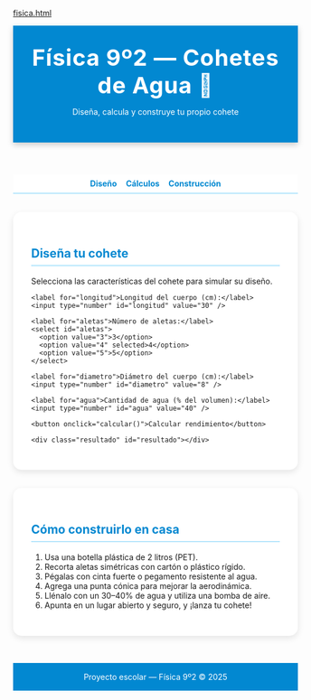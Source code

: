 [fisica.html](https://github.com/user-attachments/files/22938142/fisica.html)
<!DOCTYPE html>
<html lang="es">
<head>
  <meta charset="UTF-8" />
  <meta name="viewport" content="width=device-width, initial-scale=1.0" />
  <title>Física 9º2 — Cohetes de Agua</title>
  <style>
    /* 🎨 Colores y estilo general */
    :root {
      --celeste: #b3e5fc;
      --azul: #0288d1;
      --blanco: #ffffff;
      --gris: #f5f5f5;
      --gris-oscuro: #333;
    }

    body {
      font-family: 'Segoe UI', sans-serif;
      background: linear-gradient(180deg, var(--celeste), var(--blanco));
      margin: 0;
      padding: 0;
      color: var(--gris-oscuro);
    }

    header {
      background: var(--azul);
      color: var(--blanco);
      text-align: center;
      padding: 2rem 1rem;
      box-shadow: 0 4px 10px rgba(0, 0, 0, 0.2);
    }

    h1 {
      margin: 0;
      font-size: 2.5rem;
      letter-spacing: 1px;
    }

    nav {
      display: flex;
      justify-content: center;
      gap: 1rem;
      background: var(--blanco);
      border-bottom: 2px solid var(--celeste);
      padding: 0.5rem 0;
    }

    nav a {
      text-decoration: none;
      color: var(--azul);
      font-weight: bold;
      transition: 0.2s;
    }

    nav a:hover {
      color: var(--gris-oscuro);
    }

    section {
      max-width: 900px;
      margin: 2rem auto;
      background: var(--blanco);
      border-radius: 15px;
      padding: 2rem;
      box-shadow: 0 4px 12px rgba(0, 0, 0, 0.1);
    }

    h2 {
      color: var(--azul);
      border-bottom: 2px solid var(--celeste);
      padding-bottom: 0.5rem;
    }

    label {
      font-weight: bold;
      display: block;
      margin-top: 1rem;
    }

    input, select {
      width: 100%;
      padding: 0.5rem;
      border-radius: 8px;
      border: 1px solid #ccc;
      margin-top: 0.3rem;
    }

    button {
      background: var(--azul);
      color: white;
      padding: 0.7rem 1.2rem;
      border: none;
      border-radius: 8px;
      font-weight: bold;
      margin-top: 1rem;
      cursor: pointer;
      transition: 0.2s;
    }

    button:hover {
      background: #01579b;
    }

    .resultado {
      background: var(--gris);
      border-radius: 10px;
      padding: 1rem;
      margin-top: 1rem;
    }

    footer {
      text-align: center;
      background: var(--azul);
      color: white;
      padding: 1rem;
      margin-top: 3rem;
    }
  </style>
</head>
<body>

  <header>
    <h1>Física 9º2 — Cohetes de Agua 🚀</h1>
    <p>Diseña, calcula y construye tu propio cohete</p>
  </header>

  <nav>
    <a href="#diseno">Diseño</a>
    <a href="#calculos">Cálculos</a>
    <a href="#instrucciones">Construcción</a>
  </nav>

  <section id="diseno">
    <h2>Diseña tu cohete</h2>
    <p>Selecciona las características del cohete para simular su diseño.</p>

    <label for="longitud">Longitud del cuerpo (cm):</label>
    <input type="number" id="longitud" value="30" />

    <label for="aletas">Número de aletas:</label>
    <select id="aletas">
      <option value="3">3</option>
      <option value="4" selected>4</option>
      <option value="5">5</option>
    </select>

    <label for="diametro">Diámetro del cuerpo (cm):</label>
    <input type="number" id="diametro" value="8" />

    <label for="agua">Cantidad de agua (% del volumen):</label>
    <input type="number" id="agua" value="40" />

    <button onclick="calcular()">Calcular rendimiento</button>

    <div class="resultado" id="resultado"></div>
  </section>

  <section id="instrucciones">
    <h2>Cómo construirlo en casa</h2>
    <ol>
      <li>Usa una botella plástica de 2 litros (PET).</li>
      <li>Recorta aletas simétricas con cartón o plástico rígido.</li>
      <li>Pégalas con cinta fuerte o pegamento resistente al agua.</li>
      <li>Agrega una punta cónica para mejorar la aerodinámica.</li>
      <li>Llénalo con un 30–40% de agua y utiliza una bomba de aire.</li>
      <li>Apunta en un lugar abierto y seguro, y ¡lanza tu cohete!</li>
    </ol>
  </section>

  <footer>
    Proyecto escolar — Física 9º2 © 2025
  </footer>

  <script>
    function calcular() {
      const longitud = parseFloat(document.getElementById("longitud").value);
      const aletas = parseInt(document.getElementById("aletas").value);
      const diametro = parseFloat(document.getElementById("diametro").value);
      const agua = parseFloat(document.getElementById("agua").value);

      // 🧮 Cálculos aproximados simulados
      const volumen = Math.PI * Math.pow(diametro / 2, 2) * longitud;
      const masaAgua = volumen * (agua / 100) * 0.001; // en kg
      const presion = 3 + (agua / 20); // presión relativa
      const altitud = Math.round((presion * masaAgua * 20) / (diametro / 10));

      const aerodinamica = 100 - (aletas * 2 + (diametro / 2));
      const rendimiento = Math.max(0, Math.min(100, aerodinamica));

      document.getElementById("resultado").innerHTML = `
        <h3>Resultados del diseño:</h3>
        <p><strong>Altitud estimada:</strong> ${altitud} m</p>
        <p><strong>Eficiencia aerodinámica:</strong> ${rendimiento.toFixed(1)}%</p>
        <p><strong>Volumen del cuerpo:</strong> ${volumen.toFixed(1)} cm³</p>
        <p><strong>Masa de agua:</strong> ${masaAgua.toFixed(2)} kg</p>
      `;
    }
  </script>

</body>
</html>
